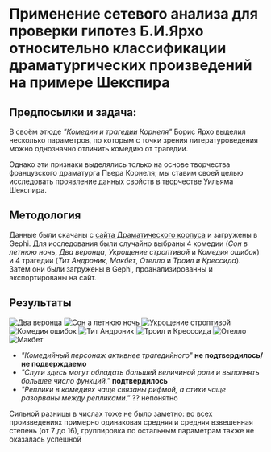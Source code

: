 # Применение сетевого анализа для проверки гипотез Б.И.Ярхо относительно классификации драматургических произведений на примере Шекспира
## Предпосылки и задача:

В своём этюде _"Комедии и трагедии Корнеля"_ Борис Ярхо выделил несколько параметров, по которым с точки зрения литературоведения можно однозначно отличить комедию от трагедии.

Однако эти признаки выделялись только на основе творчества французского драматурга Пьера Корнеля; мы ставим своей целью исследовать проявление данных свойств в творчестве Уильяма Шекспира.

## Методология

Данные были скачаны с [сайта Драматического корпуса](https://dracor.org/shake) и загружены в Gephi. Для исследования были случайно выбраны 4 комедии (_Сон в летнюю ночь_, _Два веронца_, _Укрощение строптивой_ и _Комедия ошибок_) и 4 трагедии (_Тит Андроник_, _Макбет_, _Отелло_ и _Троил и Крессида_). Затем они были загружены в Gephi, проанализированны и экспортированы на сайт.

## Результаты
![Два веронца](graph_pics/tgv.png)
![Сон а летнюю ночь](graph_pics/mnd.png)
![Укрощение строптивой](graph_pics/shr.png)
![Комедия ошибок](graph_pics/err.png)
![Тит Андроник](graph_pics/tit.png)
![Троил и Кресссида](graph_pics/trot.png)
![Отелло](graph_pics/oth.png)
![Макбет](graph_pics/mac.png)

- _"Комедийный персонаж активнее трагедийного"_
__не подтвердилось/не подверждаемо__
- _"Слуги здесь могут обладать большей величиной роли и выполнять большее число функций."_
__подтвердилось__
- _"Реплики в комедиях чаще связаны рифмой, а стихи чаще разорваны между репликами."_
?? непонятно

Сильной разницы в числах тоже не было заметно: во всех произведениях примерно одинаковая средняя и средняя взвешенная степень (от 7 до 16), группировка по остальным параметрам также не оказалась успешной

